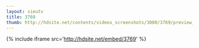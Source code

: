 ```yaml
---
layout: sieutv
title: 3769
thumb: http://hdsite.net/contents/videos_screenshots/3000/3769/preview_360p.mp4.jpg
---
```

{% include iframe src='http://hdsite.net/embed/3769' %}
 
